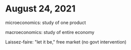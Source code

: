 # August 24, 2021

microeconomics: study of one product

macroeconomics: study of entire economy

Laissez-faire: "let it be," free market (no govt intervention)
